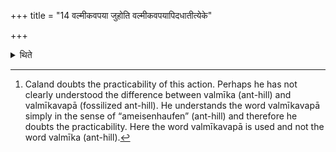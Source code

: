 +++
title = "14 वल्मीकवपया जुहोति वल्मीकवपयापिदधातीत्येके"

+++

<details><summary>थिते</summary>

14. According to some (ritualists) he offers by means of the fossilized ant-hill[^1] and covers (the offered portion) by means of the fossilized ant-hill.  

[^1]: Caland doubts the practicability of this action. Perhaps he has not clearly understood the difference between valmīka (ant-hill) and valmīkavapā (fossilized ant-hill). He understands the word valmīkavapā simply in the sense of “ameisenhaufen” (ant-hill) and therefore he doubts the practicability. Here the word valmīkavapā is used and not the word valmīka (ant-hill). 
</details>
